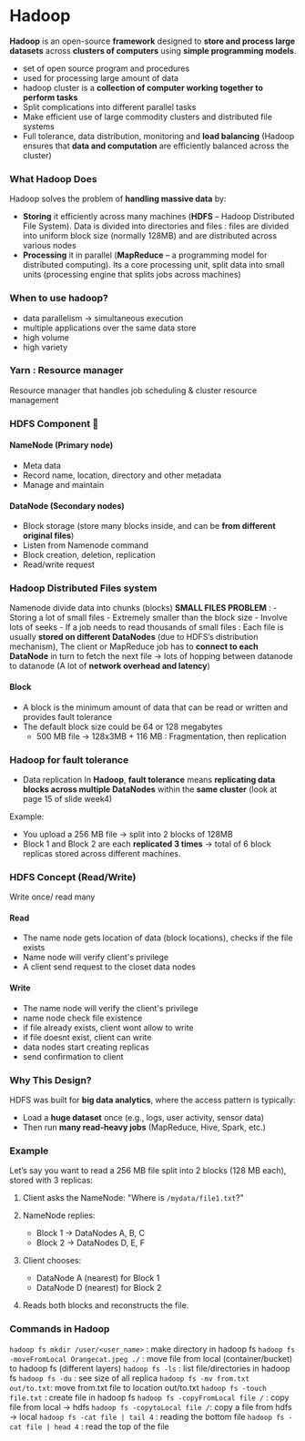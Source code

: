# Hadoop
**Hadoop** is an open-source **framework** designed to **store and process large datasets** across **clusters of computers** using **simple programming models**.
- set of open source program and procedures
- used for processing large amount of data
- hadoop cluster is a **collection of computer working together to perform tasks**
- Split complications into different parallel tasks
- Make efficient use of large commodity clusters and distributed file systems
- Full tolerance, data distribution, monitoring and **load balancing** (Hadoop ensures that **data and computation** are efficiently balanced across the cluster)
### What Hadoop Does
Hadoop solves the problem of **handling massive data** by:
- **Storing** it efficiently across many machines (**HDFS** – Hadoop Distributed File System). Data is divided into directories and files : files are divided into uniform block size (normally 128MB) and are distributed across various nodes
- **Processing** it in parallel (**MapReduce** – a programming model for distributed computing). Its a core processing unit, split data into small units (processing engine that splits jobs across machines)
### When to use hadoop?
- data parallelism -> simultaneous execution
- multiple applications over the same data store
- high volume
- high variety
### Yarn : Resource manager
Resource manager that handles job scheduling & cluster resource management
### HDFS Component 💖
#### NameNode (Primary node)
- Meta data
- Record name, location, directory and other metadata
- Manage and maintain
#### DataNode (Secondary nodes)
- Block storage (store many blocks inside, and can be **from different original files**)
- Listen from Namenode command
- Block creation, deletion, replication
- Read/write request
### Hadoop Distributed Files system
Namenode divide data into chunks (blocks)
**SMALL FILES PROBLEM** :
	- Storing a lot of small files
	- Extremely smaller than the block size
	- Involve lots of seeks
	- If a job needs to read thousands of small files : Each file is usually **stored on different DataNodes** (due to HDFS’s distribution mechanism), The client or MapReduce job has to **connect to each DataNode** in turn to fetch the next file -> lots of hopping between datanode to datanode (A lot of **network overhead and latency**)
#### Block
- A block is the minimum amount of data that can be read or written and provides fault tolerance
- The default block size could be 64 or 128 megabytes
	- 500 MB file -> 128x3MB + 116 MB : Fragmentation, then replication
	
### Hadoop for fault tolerance
- Data replication 
In **Hadoop**, **fault tolerance** means **replicating data blocks across multiple DataNodes** within the **same cluster** (look at page 15 of slide week4)

Example:
- You upload a 256 MB file → split into 2 blocks of 128MB
- Block 1 and Block 2 are each **replicated 3 times** → total of 6 block replicas stored across different machines.
### HDFS Concept (Read/Write)
Write once/ read many
#### Read
- The name node gets location of data (block locations), checks if the file exists
- Name node will verify client's privilege 
- A client send request to the closet data nodes
#### Write
- The name node will verify the client's privilege
- name node check file existence
- if file already exists, client wont allow to write
- if file doesnt exist, client can write
- data nodes start creating replicas
- send confirmation to client
### Why This Design?
HDFS was built for **big data analytics**, where the access pattern is typically:
- Load a **huge dataset** once (e.g., logs, user activity, sensor data)
- Then run **many read-heavy jobs** (MapReduce, Hive, Spark, etc.)
### Example
Let’s say you want to read a 256 MB file split into 2 blocks (128 MB each), stored with 3 replicas:

1. Client asks the NameNode: "Where is `/mydata/file1.txt`?"
2. NameNode replies:
    - Block 1 → DataNodes A, B, C
    - Block 2 → DataNodes D, E, F
        
3. Client chooses:
    - DataNode A (nearest) for Block 1
    - DataNode D (nearest) for Block 2
        
4. Reads both blocks and reconstructs the file.
### Commands in Hadoop
`hadoop fs mkdir /user/<user_name>` : make directory in hadoop fs
`hadoop fs -moveFromLocal Orangecat.jpeg ./` : move file from local (container/bucket) to hadoop fs (different layers)
`hadoop fs -ls` : list file/directories in hadoop fs
`hadoop fs -du` : see size of all replica
`hadoop fs -mv from.txt out/to.txt`: move from.txt file to location out/to.txt
`hadoop fs -touch file.txt` : create file in hadoop fs
`hadoop fs -copyFromLocal file /` : copy file from local -> hdfs
`hadoop fs -copytoLocal file /`: copy a file from hdfs -> local
`hadoop fs -cat file | tail 4` : reading the bottom file
`hadoop fs -cat file | head 4` : read the top of the file
